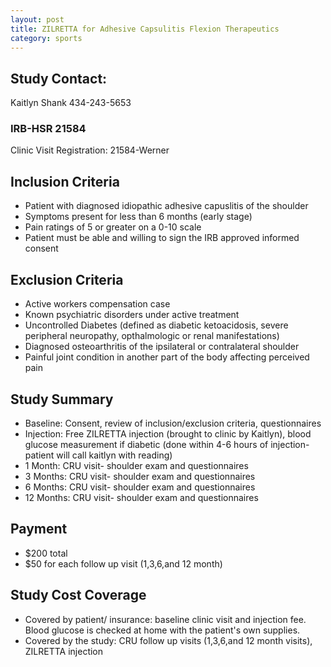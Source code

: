 ```yaml
---
layout: post
title: ZILRETTA for Adhesive Capsulitis Flexion Therapeutics  
category: sports
---
```


## Study Contact:  
Kaitlyn Shank
434-243-5653

### IRB-HSR 21584
Clinic Visit Registration:
21584-Werner

##  Inclusion Criteria

- Patient with diagnosed idiopathic adhesive capuslitis of the shoulder
- Symptoms present for less than 6 months (early stage)
- Pain ratings of 5 or greater on a 0-10 scale
- Patient must be able and willing to sign the IRB approved informed consent

##  Exclusion Criteria

- Active workers compensation case
- Known psychiatric disorders under active treatment
- Uncontrolled Diabetes (defined as diabetic ketoacidosis, severe peripheral neuropathy, opthalmologic or renal manifestations)
- Diagnosed osteoarthritis of the ipsilateral or contralateral shoulder
- Painful joint condition in another part of the body affecting perceived pain

## Study Summary

- Baseline: Consent, review of inclusion/exclusion criteria, questionnaires
- Injection: Free ZILRETTA injection (brought to clinic by Kaitlyn), blood glucose measurement if diabetic (done within 4-6 hours of injection- patient will call kaitlyn with reading)
- 1 Month: CRU visit- shoulder exam and questionnaires
- 3 Months: CRU visit- shoulder exam and questionnaires
- 6 Months: CRU visit- shoulder exam and questionnaires
- 12 Months: CRU visit- shoulder exam and questionnaires

## Payment
- $200 total
- $50 for each follow up visit (1,3,6,and 12 month)

## Study Cost Coverage
- Covered by patient/ insurance: baseline clinic visit and injection fee.  Blood glucose is checked at home with the patient's own supplies.
- Covered by the study: CRU follow up visits (1,3,6,and 12 month visits), ZILRETTA injection
